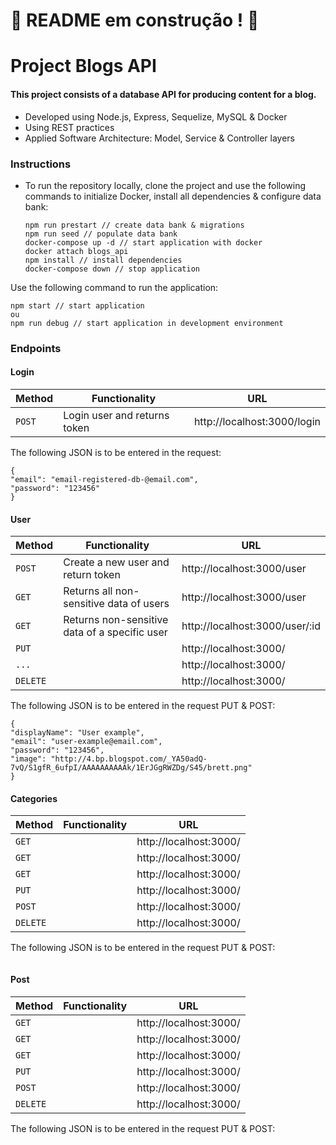 # :construction: README em construção ! :construction:

# Project Blogs API

#### This project consists of a database API for producing content for a blog.

* Developed using Node.js, Express, Sequelize, MySQL & Docker
* Using REST practices
* Applied Software Architecture: Model, Service & Controller layers

### Instructions
* To run the repository locally, clone the project and use the following commands to initialize Docker, install all dependencies & configure data bank:
  
  ```
  npm run prestart // create data bank & migrations
  npm run seed // populate data bank
  docker-compose up -d // start application with docker
  docker attach blogs_api
  npm install // install dependencies
  docker-compose down // stop application
  ```

Use the following command to run the application:
  ```
  npm start // start application
  ou
  npm run debug // start application in development environment
  ```

### Endpoints
#### Login

  | Method     | Functionality | URL |
  | ----------- | ----------- | ----------- |
  | `POST`   |  Login user and returns token | http://localhost:3000/login |

The following JSON is to be entered in the request:
  ```
  {
  "email": "email-registered-db-@email.com",
  "password": "123456"
  }
  ```

#### User

  | Method     | Functionality | URL |
  | ----------- | ----------- | ----------- |
  | `POST`   | Create a new user and return token | http://localhost:3000/user |
  | `GET`   | Returns all non-sensitive data of users | http://localhost:3000/user |
  | `GET`   | Returns non-sensitive data of a specific user | http://localhost:3000/user/:id |
  | `PUT`   |  | http://localhost:3000/ |
  | `...`   |  | http://localhost:3000/ |
  | `DELETE`   |  | http://localhost:3000/ |

The following JSON is to be entered in the request PUT & POST:
  ```
  {
  "displayName": "User example",
  "email": "user-example@email.com",
  "password": "123456",
  "image": "http://4.bp.blogspot.com/_YA50adQ-    7vQ/S1gfR_6ufpI/AAAAAAAAAAk/1ErJGgRWZDg/S45/brett.png"
  }
  ```

#### Categories

  | Method     | Functionality | URL |
  | ----------- | ----------- | ----------- |
  | `GET`   |  | http://localhost:3000/ |
  | `GET`   |  | http://localhost:3000/ |
  | `GET`   |  | http://localhost:3000/ |
  | `PUT`   |  | http://localhost:3000/ |
  | `POST`   |  | http://localhost:3000/ |
  | `DELETE`   |  | http://localhost:3000/ |

The following JSON is to be entered in the request PUT & POST:
  ```

  ```

#### Post

  | Method     | Functionality | URL |
  | ----------- | ----------- | ----------- |
  | `GET`   |  | http://localhost:3000/ |
  | `GET`   |  | http://localhost:3000/ |
  | `GET`   |  | http://localhost:3000/ |
  | `PUT`   |  | http://localhost:3000/ |
  | `POST`   |  | http://localhost:3000/ |
  | `DELETE`   |  | http://localhost:3000/ |

The following JSON is to be entered in the request PUT & POST:
  ```

  ```
